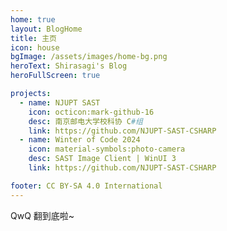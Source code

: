 ```yaml
---
home: true
layout: BlogHome
title: 主页
icon: house
bgImage: /assets/images/home-bg.png
heroText: Shirasagi's Blog
heroFullScreen: true

projects:
  - name: NJUPT SAST
    icon: octicon:mark-github-16
    desc: 南京邮电大学校科协 C#组
    link: https://github.com/NJUPT-SAST-CSHARP
  - name: Winter of Code 2024
    icon: material-symbols:photo-camera
    desc: SAST Image Client | WinUI 3
    link: https://github.com/NJUPT-SAST-CSHARP

footer: CC BY-SA 4.0 International
---
```


QwQ 翻到底啦~